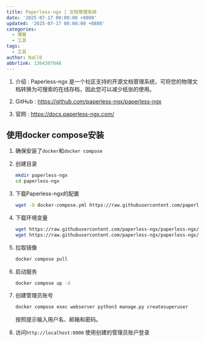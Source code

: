 ```yaml
---
title: Paperless-ngx | 文档管理系统
date: '2025-07-17 00:00:00 +0800'
updated: '2025-07-17 00:00:00 +0800'
categories:
  - 博客
  - 工具
tags:
  - 工具
author: NaClO
abbrlink: 1364307048
---
```

1. 介绍 : Paperless-ngx 是一个社区支持的开源文档管理系统，可将您的物理文档转换为可搜索的在线存档，因此您可以减少纸张的使用。

2. GitHub : https://github.com/paperless-ngx/paperless-ngx

3. 官网 :  https://docs.paperless-ngx.com/

## 使用docker compose安装

1. 确保安装了`docker`和`docker compose`

2. 创建目录

   ```bash
   mkdir paperless-ngx
   cd paperless-ngx
   ```

3. 下载Paperless-ngx的配置

   ```bash
   wget -O docker-compose.yml https://raw.githubusercontent.com/paperless-ngx/paperless-ngx/refs/heads/main/docker/compose/docker-compose.postgres-tika.yml
   ```

4. 下载环境变量

   ```bash
   wget https://raw.githubusercontent.com/paperless-ngx/paperless-ngx/refs/heads/main/docker/compose/.env
   wget https://raw.githubusercontent.com/paperless-ngx/paperless-ngx/refs/heads/main/docker/compose/docker-compose.env
   ```

5. 拉取镜像

   ```bash
   docker compose pull
   ```

6. 启动服务

   ```bash
   docker compose up -d
   ```

7. 创建管理员账号

   ```bash
   docker compose exec webserver python3 manage.py createsuperuser
   ```

   按照提示输入用户名、邮箱和密码。

8. 访问`http://localhost:8000` 使用创建的管理员账户登录 

